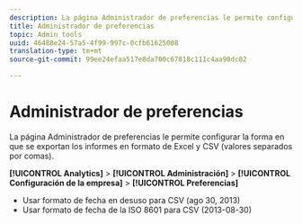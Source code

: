 ```yaml
---
description: La página Administrador de preferencias le permite configurar la forma en que se exportan los informes en formato de Excel y CSV (valores separados por comas).
title: Administrador de preferencias
topic: Admin tools
uuid: 46488e24-57a5-4f99-997c-0cfb61625008
translation-type: tm+mt
source-git-commit: 99ee24efaa517e8da700c67818c111c4aa90dc02

---
```



# Administrador de preferencias

La página Administrador de preferencias le permite configurar la forma en que se exportan los informes en formato de Excel y CSV (valores separados por comas).

**[!UICONTROL Analytics]** &gt; **[!UICONTROL Administración]** &gt; **[!UICONTROL Configuración de la empresa]** &gt; **[!UICONTROL Preferencias]**

* Usar formato de fecha en desuso para CSV (ago 30, 2013)
* Usar formato de fecha de la ISO 8601 para CSV (2013-08-30)

